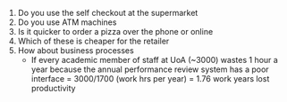 1. Do you use the self checkout at the supermarket
2. Do you use ATM machines
3. Is it quicker to order a pizza over the phone or online
4. Which of these is cheaper for the retailer
5. How about business processes
	- If every academic member of staff at UoA (~3000) wastes 1 hour a year because the annual performance review system has a poor interface
			= 3000/1700 (work hrs per year)
			= 1.76 work years lost productivity

